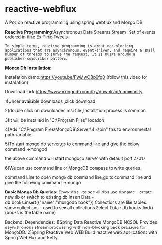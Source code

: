 # reactive-webflux
A Poc on reactive programming using spring webflux and Mongo DB

**Reactive Programming**:Asynchronous Data Streams
	Stream -Set of events ordered in time Ex:Time,Tweets
	
	In simple terms, reactive programming is about non-blocking applications that are asynchronous, event-driven, and require a small number of threads to serve the request. It is built around a publisher-subscriber pattern.

**Mongo Db Installation:**

Installation demo:https://youtu.be/FwMwO8pXfq0
(follow this video for installation)

Download Link:https://www.mongodb.com/try/download/community

1)Under available downloads ,click download 

2)double click on downloaded msi file ,Installation process is common.

3)It will be installed in "C:\Program Files" location

4)Add "C:\Program Files\MongoDB\Server\4.4\bin" this to environmental path variable.

5)To start mongo db server,go to command line and give the below command
->mongod

the above command will start mongodb server with default  port 27017

6)We can use command line or MongoDB compass to write queries.

command Line:to open mongo db command line,go to command line and give the following command
 ->mongo
 
 
**Basic Mongo Db Queries:**
     Show dbs  - to see all dbs
		 use dbname - create new db or switch to existing db
		Insert Data - db.books.insert({"name":"mongodb book"})
		Collections are like tables:
    show collections - used to see all collections
		Select Data : db.books.find()  (books is the table name)
		
    
 Backend:
 Dependencies:
	1)Spring Data Reactive MongoDB NOSQL
     Provides asynchronous stream processing with non-blocking back pressure for MongoDB.
   2)Spring Reactive Web WEB
       Build reactive web applications with Spring WebFlux and Netty.


